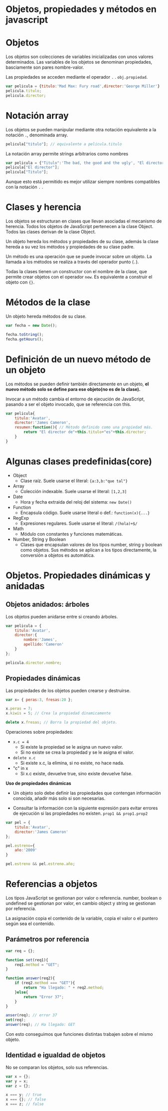 # Objetos, propiedades y métodos en javascript

# Objetos

Los objetos son colecciones de variables inicializadas con unos valores determinados. Las variables de los objetos se denominan propiedades, basciamente son pares nombre-valor. 

Las propiedades se acceden mediante el operador `.` . 
`obj.propiedad`.

```javascript
var pelicula = {titulo:'Mad Max: Fury road',director:'George Miller'}
pelicula.titulo;
pelicula.director;
```

# Notación array

Los objetos se pueden manipular mediante otra notación equivalente a la notación `.`, denominada array. 

```javascript
pelicula["titulo"]; // equivalente a pelicula.titulo
``` 

La notación array permite strings arbitrarios como nombres
```javascript
var pelicula = {"Titulo":'The bad, the good and the ugly', "El director":'Sergio Leone' }; 
pelicula["El director"];
pelicula["Titulo"];
```
Aunque esto está permitido es mejor utilizar siempre nombres compatibles con la notación `.` .

# Clases y herencia

Los objetos se estructuran en clases que llevan asociadas el mecanismo de herencia. Todos los objetos de JavaScript pertenecen a la clase Object. Todos las clases derivan de la clase Object.  

Un objeto hereda los métodos y propiedades de su clase, además la clase hereda a su vez los métodos y propiedades de su clase padre. 

Un método es una operación que se puede invocar sobre un objeto. La llamada a los métodos se realiza a través del operador punto (`.`).

Todas la clases tienen un constructor con el nombre de la clase, que permite crear objetos con el operador `new`. Es equivalente a construir el objeto con `{}`.

# Métodos de la clase

Un objeto hereda métodos de su clase. 

```javascript
var fecha = new Date();

fecha.toString();
fecha.getHours();
```

# Definición de un nuevo método de un objeto

Los métodos se pueden definir también directamente en un objeto, **el nuevo método solo se define para ese objeto(no es de la clase).**

Invocar a un método cambia el entorno de ejecución de JavaScript, pasando a ser el objeto invocado, que se referencia con this.

```javascript
var pelicula{
    titulo:'Avatar',
    director:'James Cameron',
    resumen:function(){ // Método definido como una propiedad más.
        return "El director de"+this.titulo+"es"+this.director;
    }
}
```

# Algunas clases predefinidas(core)

* Object
    * Clase raíz. Suele usarse el literal: `{a:3,b:"que tal"}`
* Array
    * Colección indexable. Suele usarse el literal: `[1,2,3]`
* Date
    * Hora y fecha extraida del reloj del sistema: `new Date()`
* Function
    * Encapsula código. Suele usarse literal o def.: `function(x){...}`
* RegExp
    * Expresiones regulares. Suele usarse el literal: `/(hola)+$/`
* Math
    * Módulo con constantes y funciones matemáticas.
* Number, String y Boolean
    * Clases que encapsulan valores de los tipos number, string y boolean como objetos. Sus métodos se aplican a los tipos directamente, la conversión a objetos es automática. 

# Objetos. Propiedades dinámicas y anidadas

## Objetos anidados: árboles

Los objetos pueden anidarse entre si creando árboles.

```javascript
var pelicula = {
    titulo:'Avatar',
    director:{
        nombre:'James',
        apellido:'Cameron'
    }
};

pelicula.director.nombre;
```

## Propiedades dinámicas

Las propiedades de los objetos pueden crearse y destruirse. 

```javascript
var x= { peras:3, fresas:20 };

x.peras = 7;
x.kiwis = 5; // Crea la propiedad dinamicamente

delete x.fresas; // Borra la propiedad del objeto. 
```

Operaciones sobre propiedades:

* `x.c = 4`
    * Si existe la propiedad se le asigna un nuevo valor.
    * Si no existe se crea la propiedad y se le asigna el valor. 
* `delete x.c`
    * Si existe x.c, la elimina, si no existe, no hace nada.
* "c" in x
    * Si x.c existe, devuelve true, sino existe devuelve false.

**Uso de propiedades dinámicas**

* Un objeto solo debe definir las propiedades que contengan información conocida, añadir más solo si son necesarias.

* Consultar la información con la siguiente expresión para evitar errores de ejecución si las propiedades no existen.
`prop1 && prop1.prop2`

```javascript
var pel = {
    titulo:'Avatar',
    director:'James Cameron'
};

pel.estreno={
    año:'2009'
}

pel.estreno && pel.estreno.año;
```

# Referencias a objetos

Los tipos JavaScript se gestionan por valor o referencia. number, boolean o undefined se gestionan por valor, en cambio object y string se gestionan por referencia. 

La asignación copia el contenido de la variable, copia el valor o el puntero según sea el contenido. 

## Parámetros por referencia

```javascript
var req = {};

function set(req1){
    req1.method = "GET";
}

function answer(req2){
    if (req2.method === "GET"){
        return "Ha llegado: " + req2.method;
    }else{
        return "Error 37";
    }
}

anser(req); // error 37
set(req);
answer(req); // Ha llegado: GET
```

Con esto conseguimos que funciones distintas trabajen sobre el mismo objeto. 

## Identidad e igualdad de objetos

No se comparan los objetos, solo sus referencias.

```javascript
var x = {}; 
var y = x;
var z = {};

x === y; // true
x === {}; // false
x === z; // false
```

